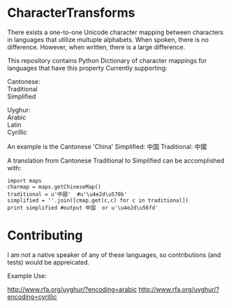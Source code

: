 CharacterTransforms
===================

There exists a one-to-one Unicode character mapping between characters in languages that utilize multuple alphabets. When spoken, there is no difference.  However, when written, there is a large difference.

This repository contains Python Dictionary of character mappings for languages that have this property
Currently supporting:

Cantonese:<br>
    Traditional<br>
    Simplified<br>

Uyghur:<br>
   Arabic<br>
   Latin<br>
   Cyrillic<br>


An example is the Cantonese 'China'
Simplified: 中国
Traditional: 中國

A translation from Cantonese Traditional to Simplified can be accomplished with:

```
import maps
charmap = maps.getChineseMap()
traditional = u'中國'  #u'\u4e2d\u570b'
simplified = ''.join([cmap.get(c,c) for c in traditional])
print simplified #output 中国  or u'\u4e2d\u56fd'
```

Contributing
======

I am not a native speaker of any of these languages, so contributions (and tests) would be appreicated.


Example Use:

http://www.rfa.org/uyghur/?encoding=arabic
http://www.rfa.org/uyghur/?encoding=cyrillic

